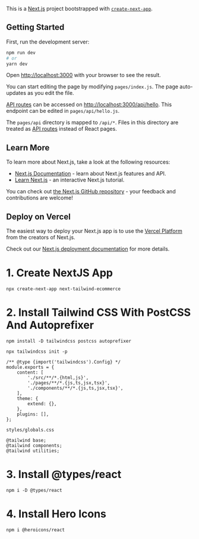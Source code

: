This is a [Next.js](https://nextjs.org/) project bootstrapped with [`create-next-app`](https://github.com/vercel/next.js/tree/canary/packages/create-next-app).

## Getting Started

First, run the development server:

```bash
npm run dev
# or
yarn dev
```

Open [http://localhost:3000](http://localhost:3000) with your browser to see the result.

You can start editing the page by modifying `pages/index.js`. The page auto-updates as you edit the file.

[API routes](https://nextjs.org/docs/api-routes/introduction) can be accessed on [http://localhost:3000/api/hello](http://localhost:3000/api/hello). This endpoint can be edited in `pages/api/hello.js`.

The `pages/api` directory is mapped to `/api/*`. Files in this directory are treated as [API routes](https://nextjs.org/docs/api-routes/introduction) instead of React pages.

## Learn More

To learn more about Next.js, take a look at the following resources:

-   [Next.js Documentation](https://nextjs.org/docs) - learn about Next.js features and API.
-   [Learn Next.js](https://nextjs.org/learn) - an interactive Next.js tutorial.

You can check out [the Next.js GitHub repository](https://github.com/vercel/next.js/) - your feedback and contributions are welcome!

## Deploy on Vercel

The easiest way to deploy your Next.js app is to use the [Vercel Platform](https://vercel.com/new?utm_medium=default-template&filter=next.js&utm_source=create-next-app&utm_campaign=create-next-app-readme) from the creators of Next.js.

Check out our [Next.js deployment documentation](https://nextjs.org/docs/deployment) for more details.

# 1. Create NextJS App

```
npx create-next-app next-tailwind-ecommerce
```

# 2. Install Tailwind CSS With PostCSS And Autoprefixer

```
npm install -D tailwindcss postcss autoprefixer

npx tailwindcss init -p

/** @type {import('tailwindcss').Config} */
module.exports = {
	content: [
		'./src/**/*.{html,js}',
		'./pages/**/*.{js,ts,jsx,tsx}',
		'./components/**/*.{js,ts,jsx,tsx}',
	],
	theme: {
		extend: {},
	},
	plugins: [],
};

styles/globals.css

@tailwind base;
@tailwind components;
@tailwind utilities;

```

# 3. Install @types/react

```
npm i -D @types/react
```

# 4. Install Hero Icons

```
npm i @heroicons/react
```

